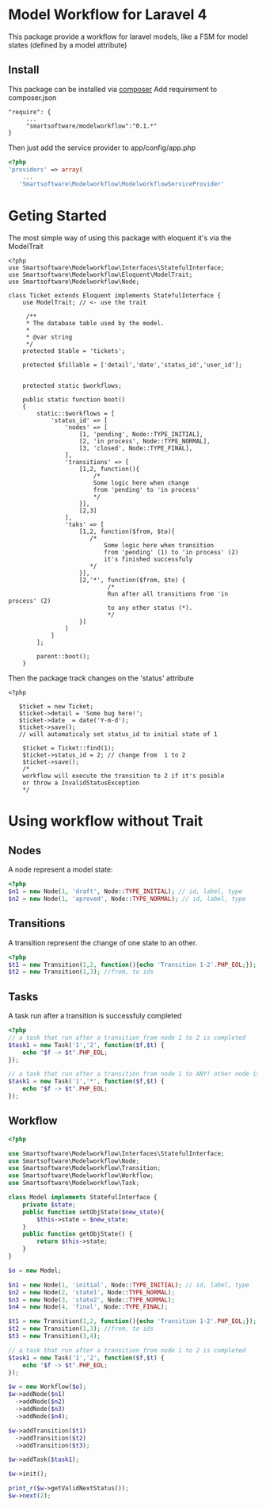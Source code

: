 Model Workflow for Laravel 4
==========================
This package provide a workflow for laravel models, like a FSM for model states (defined by a model attribute)

Install
-----
This package can be installed via [composer](https://getcomposer.org/)
Add requirement to composer.json
```
"require": {
     ...
     "smartsoftware/modelworkflow":"0.1.*"
}
```
Then just add the service provider to app/config/app.php
```php
<?php
'providers' => array(
    ...
   'Smartsoftware\Modelworkflow\ModelworkflowServiceProvider'
```

Geting Started
===========
The most simple way of using this package with eloquent it's via the ModelTrait
```
<?php
use Smartsoftware\Modelworkflow\Interfaces\StatefulInterface;
use Smartsoftware\Modelworkflow\Eloquent\ModelTrait;
use Smartsoftware\Modelworkflow\Node;

class Ticket extends Eloquent implements StatefulInterface {
    use ModelTrait; // <- use the trait

     /**
     * The database table used by the model.
     *
     * @var string
     */
    protected $table = 'tickets';

    protected $fillable = ['detail','date','status_id','user_id'];


    protected static $workflows;

    public static function boot()
    {
        static::$workflows = [
            'status_id' => [
                'nodes' => [
                    [1, 'pending', Node::TYPE_INITIAL],
                    [2, 'in process', Node::TYPE_NORMAL],
                    [3, 'closed', Node::TYPE_FINAL],
                ],
                'transitions' => [
                    [1,2, function(){
                        /* 
                        Some logic here when change 
                        from 'pending' to 'in process'
                        */
                    }],
                    [2,3]
                ],
                'taks' => [
                    [1,2, function($from, $to){
                       /* 
                           Some logic here when transition 
                           from 'pending' (1) to 'in process' (2) 
                           it's finished successfuly
                       */
                    }],
                    [2,'*', function($from, $to) {
                            /*
                            Run after all transitions from 'in process' (2)
                            to any other status (*).
                            */
                    }]
                ]
            ]
        ];

        parent::boot();
    }
```

Then the package track changes on the 'status' attribute
```
<?php
   
   $ticket = new Ticket;
   $ticket->detail = 'Some bug here!';
   $ticket->date  = date('Y-m-d');
   $ticket->save(); 
   // will automaticaly set status_id to initial state of 1

    $ticket = Ticket::find(1);
    $ticket->status_id = 2; // change from  1 to 2
    $ticket->save(); 
    /*
    workflow will execute the transition to 2 if it's posible
    or throw a InvalidStatusException
    */
```

Using workflow without Trait
=====================

Nodes
-----

A node represent a model state:

```php
<?php
$n1 = new Node(1, 'draft', Node::TYPE_INITIAL); // id, label, type
$n2 = new Node(1, 'aproved', Node::TYPE_NORMAL); // id, label, type
```

Transitions
-----------

A transition represent the change of one state to an other.
```php
<?php
$t1 = new Transition(1,2, function(){echo 'Transition 1-2'.PHP_EOL;}); //transition with a callback
$t2 = new Transition(1,3); //from, to ids
```

Tasks
-----------

A task run after a transition is successfuly completed
```php
<?php
// a task that run after a transition from node 1 to 2 is completed
$task1 = new Task('1','2', function($f,$t) {
    echo "$f -> $t".PHP_EOL;
});

// a task that run after a transition from node 1 to ANY! other node is completed
$task1 = new Task('1','*', function($f,$t) {
    echo "$f -> $t".PHP_EOL;
});
```

Workflow
--------

```php
<?php

use Smartsoftware\Modelworkflow\Interfaces\StatefulInterface;
use Smartsoftware\Modelworkflow\Node;
use Smartsoftware\Modelworkflow\Transition;
use Smartsoftware\Modelworkflow\Workflow;
use Smartsoftware\Modelworkflow\Task;

class Model implements StatefulInterface {
    private $state;
    public function setObjState($new_state){
        $this->state = $new_state;
    }
    public function getObjState() {
        return $this->state;
    }
}

$o = new Model;

$n1 = new Node(1, 'initial', Node::TYPE_INITIAL); // id, label, type
$n2 = new Node(2, 'state1', Node::TYPE_NORMAL);
$n3 = new Node(3, 'state2', Node::TYPE_NORMAL);
$n4 = new Node(4, 'final', Node::TYPE_FINAL);

$t1 = new Transition(1,2, function(){echo 'Transition 1-2'.PHP_EOL;}); //transition with a callback
$t2 = new Transition(1,3); //from, to ids
$t3 = new Transition(3,4);

// a task that run after a transition from node 1 to 2 is completed
$task1 = new Task('1','2', function($f,$t) {
    echo "$f -> $t".PHP_EOL;
});

$w = new Workflow($o);
$w->addNode($n1)
  ->addNode($n2)
  ->addNode($n3)
  ->addNode($n4);

$w->addTransition($t1)
  ->addTransition($t2)
  ->addTransition($t3);

$w->addTask($task1);

$w->init();

print_r($w->getValidNextStatus());
$w->next(2);
```